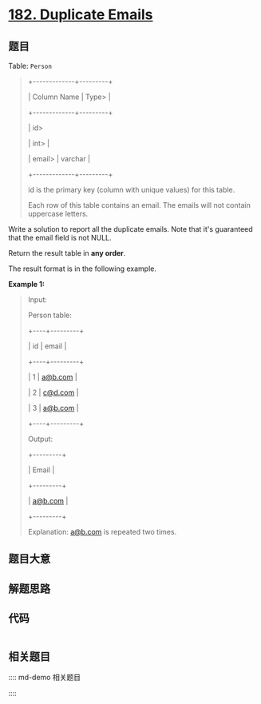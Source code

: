 # [182. Duplicate Emails](https://leetcode.com/problems/duplicate-emails/)

## 题目

Table: `Person`

> 
> 
> 
> 
> 
> +-------------+---------+
> 
> | Column Name | Type> 
> |
> 
> +-------------+---------+
> 
> | id> 
> > 
>   | int> 
>  |
> 
> | email> 
>    | varchar |
> 
> +-------------+---------+
> 
> id is the primary key (column with unique values) for this table.
> 
> Each row of this table contains an email. The emails will not contain uppercase letters.
> 
> 



Write a solution to report all the duplicate emails. Note that it's guaranteed
that the email field is not NULL.

Return the result table in **any order**.

The result format is in the following example.



**Example 1:**

> Input: 
> 
> Person table:
> 
> +----+---------+
> 
> | id | email   |
> 
> +----+---------+
> 
> | 1  | a@b.com |
> 
> | 2  | c@d.com |
> 
> | 3  | a@b.com |
> 
> +----+---------+
> 
> Output: 
> 
> +---------+
> 
> | Email   |
> 
> +---------+
> 
> | a@b.com |
> 
> +---------+
> 
> Explanation: a@b.com is repeated two times.
> 
> 


## 题目大意

## 解题思路

## 代码

```javascript

```

## 相关题目

:::: md-demo 相关题目

::::

